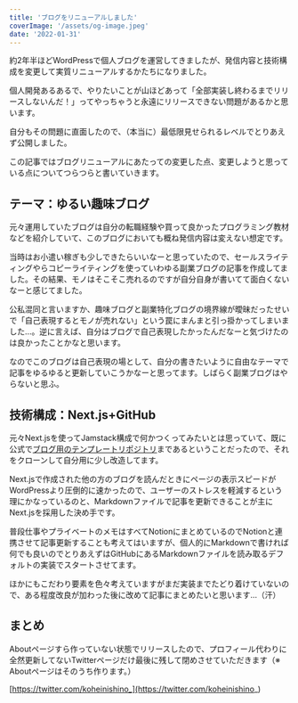 ```yaml
---
title: 'ブログをリニューアルしました'
coverImage: '/assets/og-image.jpeg'
date: '2022-01-31'
---
```


約2年半ほどWordPressで個人ブログを運営してきましたが、発信内容と技術構成を変更して実質リニューアルするかたちになりました。

個人開発あるあるで、やりたいことが山ほどあって「全部実装し終わるまでリリースしないんだ！」ってやっちゃうと永遠にリリースできない問題があるかと思います。

自分もその問題に直面したので、（本当に）最低限見せられるレベルでとりあえず公開しました。

この記事ではブログリニューアルにあたっての変更した点、変更しようと思っている点についてつらつらと書いていきます。

## テーマ：ゆるい趣味ブログ

元々運用していたブログは自分の転職経験や買って良かったプログラミング教材などを紹介していて、このブログにおいても概ね発信内容は変えない想定です。

当時はお小遣い稼ぎも少しできたらいいなーと思っていたので、セールスライティングやらコピーライティングを使っていわゆる副業ブログの記事を作成してました。その結果、モノはそこそこ売れるのですが自分自身が書いてて面白くないなーと感じてました。

公私混同と言いますか、趣味ブログと副業特化ブログの境界線が曖昧だったせいで「自己表現するとモノが売れない」という罠にまんまと引っ掛かってしまいました…。逆に言えば、自分はブログで自己表現したかったんだなーと気づけたのは良かったことかなと思います。

なのでこのブログは自己表現の場として、自分の書きたいように自由なテーマで記事をゆるゆると更新していこうかなーと思ってます。しばらく副業ブログはやらないと思ふ。

## 技術構成：Next.js+GitHub

元々Next.jsを使ってJamstack構成で何かつくってみたいとは思っていて、既に公式で[ブログ用のテンプレートリポジトリ](https://github.com/vercel/next.js/tree/canary/examples/blog-starter)まであるということだったので、それをクローンして自分用に少し改造してます。

Next.jsで作成された他の方のブログを読んだときにページの表示スピードがWordPressより圧倒的に速かったので、ユーザーのストレスを軽減するという理にかなっているのと、Markdownファイルで記事を更新できることが主にNext.jsを採用した決め手です。

普段仕事やプライベートのメモはすべてNotionにまとめているのでNotionと連携させて記事更新することも考えてはいますが、個人的にMarkdownで書ければ何でも良いのでとりあえずはGitHubにあるMarkdownファイルを読み取るデフォルトの実装でスタートさせてます。

ほかにもこだわり要素を色々考えていますがまだ実装までたどり着けていないので、ある程度改良が加わった後に改めて記事にまとめたいと思います…（汗）

## まとめ

Aboutページすら作っていない状態でリリースしたので、プロフィール代わりに全然更新してないTwitterページだけ最後に残して閉めさせていただきます（※ Aboutページはそのうち作ります。）

[https://twitter.com/koheinishino_](https://twitter.com/koheinishino_)
